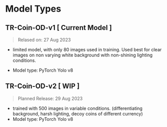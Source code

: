 
# Model Types

## TR-Coin-OD-v1 [ Current Model ]
> Relased on: 27 Aug 2023
- limited model, with only 80 images used in training. Used best for clear images on non varying white background with non-shining lighting conditions.

- Model type: PyTorch Yolo v8

## TR-Coin-OD-v2 [ WIP ]
> Planned Release: 29 Aug 2023

- trained with 500 images in variable conditions. (differentiating background, harsh lighting, decoy coins of different currency)
- Model type: PyTorch Yolo v8

